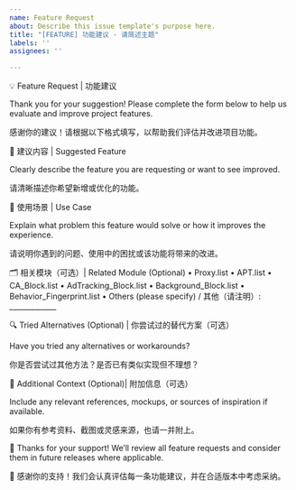 ```yaml
---
name: Feature Request
about: Describe this issue template's purpose here.
title: "[FEATURE] 功能建议 - 请简述主题"
labels: ''
assignees: ''

---
```


💡 Feature Request | 功能建议

Thank you for your suggestion! Please complete the form below to help us evaluate and improve project features.

感谢你的建议！请根据以下格式填写，以帮助我们评估并改进项目功能。

🎯 建议内容 | Suggested Feature

Clearly describe the feature you are requesting or want to see improved.

请清晰描述你希望新增或优化的功能。

📌 使用场景 | Use Case

Explain what problem this feature would solve or how it improves the experience.

请说明你遇到的问题、使用中的困扰或该功能将带来的改进。

🗂️ 相关模块（可选）| Related Module (Optional)
	•	Proxy.list
	•	APT.list
	•	CA_Block.list
	•	AdTracking_Block.list
	•	Background_Block.list
	•	Behavior_Fingerprint.list
	•	Others (please specify) / 其他（请注明）: _____________

🔍 Tried Alternatives (Optional) | 你尝试过的替代方案（可选）

Have you tried any alternatives or workarounds?

你是否尝试过其他方法？是否已有类似实现但不理想？

🙌  Additional Context (Optional)| 附加信息（可选）

Include any relevant references, mockups, or sources of inspiration if available.

如果你有参考资料、截图或灵感来源，也请一并附上。

🤝 Thanks for your support! We’ll review all feature requests and consider them in future releases where applicable.

🤝 感谢你的支持！我们会认真评估每一条功能建议，并在合适版本中考虑采纳。
